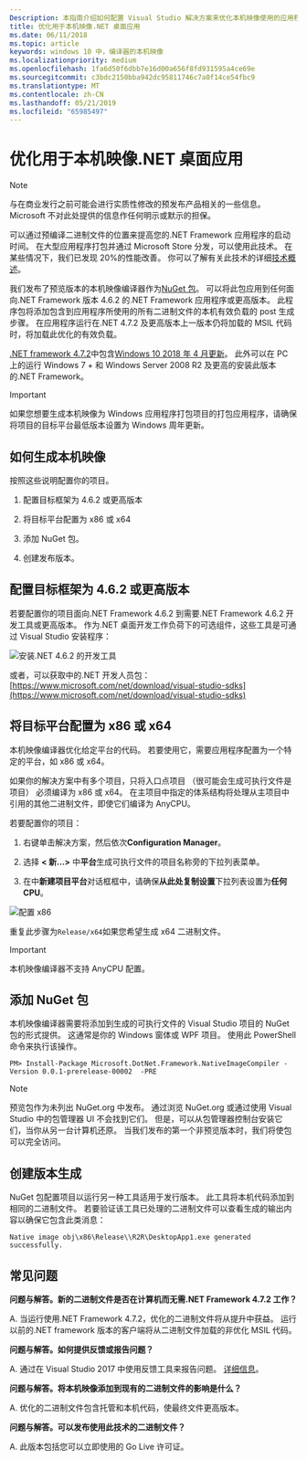 ```yaml
---
Description: 本指南介绍如何配置 Visual Studio 解决方案来优化本机映像使用的应用程序二进制文件。
title: 优化用于本机映像.NET 桌面应用
ms.date: 06/11/2018
ms.topic: article
keywords: windows 10 中，编译器的本机映像
ms.localizationpriority: medium
ms.openlocfilehash: 1fa6d50f6dbb7e16d00a656f8fd931595a4ce69e
ms.sourcegitcommit: c3bdc2150bba942dc95811746c7a0f14ce54fbc9
ms.translationtype: MT
ms.contentlocale: zh-CN
ms.lasthandoff: 05/21/2019
ms.locfileid: "65985497"
---
```

# <a name="optimize-your-net-desktop-apps-with-native-images"></a>优化用于本机映像.NET 桌面应用

> [!NOTE]
> 与在商业发行之前可能会进行实质性修改的预发布产品相关的一些信息。 Microsoft 不对此处提供的信息作任何明示或默示的担保。

可以通过预编译二进制文件的位置来提高您的.NET Framework 应用程序的启动时间。 在大型应用程序打包并通过 Microsoft Store 分发，可以使用此技术。 在某些情况下，我们已发现 20%的性能改善。 你可以了解有关此技术的详细[技术概述](https://github.com/dotnet/coreclr/blob/master/Documentation/botr/readytorun-overview.md)。

我们发布了预览版本的本机映像编译器作为[NuGet 包](https://www.nuget.org/packages/Microsoft.DotNet.Framework.NativeImageCompiler)。 可以将此包应用到任何面向.NET Framework 版本 4.6.2 的.NET Framework 应用程序或更高版本。 此程序包将添加包含到应用程序所使用的所有二进制文件的本机有效负载的 post 生成步骤。 在应用程序运行在.NET 4.7.2 及更高版本上一版本仍将加载的 MSIL 代码时，将加载此优化的有效负载。

[.NET framework 4.7.2](https://blogs.msdn.microsoft.com/dotnet/2018/04/30/announcing-the-net-framework-4-7-2/)中包含[Windows 10 2018 年 4 月更新](https://blogs.windows.com/windowsexperience/2018/04/30/how-to-get-the-windows-10-april-2018-update/)。 此外可以在 PC 上的运行 Windows 7 + 和 Windows Server 2008 R2 及更高的安装此版本的.NET Framework。

> [!IMPORTANT]
> 如果您想要生成本机映像为 Windows 应用程序打包项目的打包应用程序，请确保将项目的目标平台最低版本设置为 Windows 周年更新。

## <a name="how-to-produce-native-images"></a>如何生成本机映像

按照这些说明配置你的项目。

1. 配置目标框架为 4.6.2 或更高版本

2. 将目标平台配置为 x86 或 x64 

3. 添加 NuGet 包。

4. 创建发布版本。

## <a name="configure-the-target-framework-as-462-or-above"></a>配置目标框架为 4.6.2 或更高版本

若要配置你的项目面向.NET Framework 4.6.2 到需要.NET Framework 4.6.2 开发工具或更高版本。 作为.NET 桌面开发工作负荷下的可选组件，这些工具是可通过 Visual Studio 安装程序：

![安装.NET 4.6.2 的开发工具](images/install-4.6.2-devpack.png)

或者，可以获取中的.NET 开发人员包： [https://www.microsoft.com/net/download/visual-studio-sdks](https://www.microsoft.com/net/download/visual-studio-sdks)

## <a name="configure-the-target-platform-as-x86-or-x64"></a>将目标平台配置为 x86 或 x64

本机映像编译器优化给定平台的代码。 若要使用它，需要应用程序配置为一个特定的平台，如 x86 或 x64。

如果你的解决方案中有多个项目，只将入口点项目 （很可能会生成可执行文件是项目） 必须编译为 x86 或 x64。 在主项目中指定的体系结构将处理从主项目中引用的其他二进制文件，即使它们编译为 AnyCPU。

若要配置你的项目：

1. 右键单击解决方案，然后依次**Configuration Manager**。

2. 选择 **< 新...>** 中**平台**生成可执行文件的项目名称旁的下拉列表菜单。

3. 在中**新建项目平台**对话框框中，请确保**从此处复制设置**下拉列表设置为**任何 CPU**。

![配置 x86](images/configure-x86.png)

重复此步骤为`Release/x64`如果您希望生成 x64 二进制文件。

>[!IMPORTANT]
> 本机映像编译器不支持 AnyCPU 配置。

## <a name="add-the-nuget-packages"></a>添加 NuGet 包

本机映像编译器需要将添加到生成的可执行文件的 Visual Studio 项目的 NuGet 包的形式提供。 这通常是你的 Windows 窗体或 WPF 项目。 使用此 PowerShell 命令来执行该操作。

```PS
PM> Install-Package Microsoft.DotNet.Framework.NativeImageCompiler -Version 0.0.1-prerelease-00002  -PRE
```

> [!NOTE]
> 预览包作为未列出 NuGet.org 中发布。 通过浏览 NuGet.org 或通过使用 Visual Studio 中的包管理器 UI 不会找到它们。 但是，可以从包管理器控制台安装它们，当你从另一台计算机还原。 当我们发布的第一个非预览版本时，我们将使包可以完全访问。

## <a name="create-a-release-build"></a>创建版本生成

NuGet 包配置项目以运行另一种工具适用于发行版本。 此工具将本机代码添加到相同的二进制文件。
若要验证该工具已处理的二进制文件可以查看生成的输出内容以确保它包含此类消息：

```
Native image obj\x86\Release\\R2R\DesktopApp1.exe generated successfully.
```

## <a name="faq"></a>常见问题

**问题与解答。新的二进制文件是否在计算机而无需.NET Framework 4.7.2 工作？**

A. 当运行使用.NET Framework 4.7.2，优化的二进制文件将从提升中获益。 运行以前的.NET framework 版本的客户端将从二进制文件加载的非优化 MSIL 代码。

**问题与解答。如何提供反馈或报告问题？**

A. 通过在 Visual Studio 2017 中使用反馈工具来报告问题。 [详细信息](https://docs.microsoft.com/visualstudio/ide/how-to-report-a-problem-with-visual-studio-2017)。

**问题与解答。将本机映像添加到现有的二进制文件的影响是什么？**

A. 优化的二进制文件包含托管和本机代码，使最终文件更高版本。

**问题与解答。可以发布使用此技术的二进制文件？**

A. 此版本包括您可以立即使用的 Go Live 许可证。
